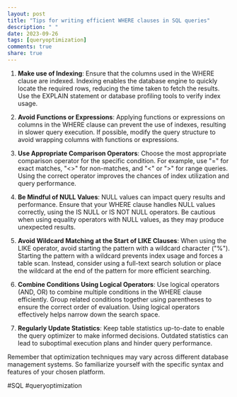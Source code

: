 ```yaml
---
layout: post
title: "Tips for writing efficient WHERE clauses in SQL queries"
description: " "
date: 2023-09-26
tags: [queryoptimization]
comments: true
share: true
---
```


1. **Make use of Indexing**: Ensure that the columns used in the WHERE clause are indexed. Indexing enables the database engine to quickly locate the required rows, reducing the time taken to fetch the results. Use the EXPLAIN statement or database profiling tools to verify index usage.

2. **Avoid Functions or Expressions**: Applying functions or expressions on columns in the WHERE clause can prevent the use of indexes, resulting in slower query execution. If possible, modify the query structure to avoid wrapping columns with functions or expressions.

3. **Use Appropriate Comparison Operators**: Choose the most appropriate comparison operator for the specific condition. For example, use "=" for exact matches, "<>" for non-matches, and "<" or ">" for range queries. Using the correct operator improves the chances of index utilization and query performance.

4. **Be Mindful of NULL Values**: NULL values can impact query results and performance. Ensure that your WHERE clause handles NULL values correctly, using the IS NULL or IS NOT NULL operators. Be cautious when using equality operators with NULL values, as they may produce unexpected results.

5. **Avoid Wildcard Matching at the Start of LIKE Clauses**: When using the LIKE operator, avoid starting the pattern with a wildcard character ("%"). Starting the pattern with a wildcard prevents index usage and forces a table scan. Instead, consider using a full-text search solution or place the wildcard at the end of the pattern for more efficient searching.

6. **Combine Conditions Using Logical Operators**: Use logical operators (AND, OR) to combine multiple conditions in the WHERE clause efficiently. Group related conditions together using parentheses to ensure the correct order of evaluation. Using logical operators effectively helps narrow down the search space.

7. **Regularly Update Statistics**: Keep table statistics up-to-date to enable the query optimizer to make informed decisions. Outdated statistics can lead to suboptimal execution plans and hinder query performance.

Remember that optimization techniques may vary across different database management systems. So familiarize yourself with the specific syntax and features of your chosen platform.

#SQL #queryoptimization